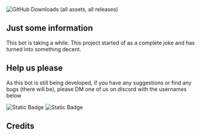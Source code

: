 ![GitHub Downloads (all assets, all releases)](https://img.shields.io/github/downloads/staxl4/staxlflorr4-bot/total?style=plastic&link=https%3A%2F%2Fgithub.com%2Fstaxl4%2Fstaxlflorr4-bot.git)




## Just some information
This bot is taking a while.
This project started of as a complete joke and has turned into something decent.

## Help us please
As this bot is still being developed, if you have any suggestions or find any bugs (there will be), please DM one of us on discord with the usernames below

![Static Badge](https://img.shields.io/badge/Discord-_apollo147-blue?style=plastic&labelColor=%23000000)
![Static Badge](https://img.shields.io/badge/Discord-_staxlflorr-blue?style=plastic&labelColor=%23000000)

## Credits 
